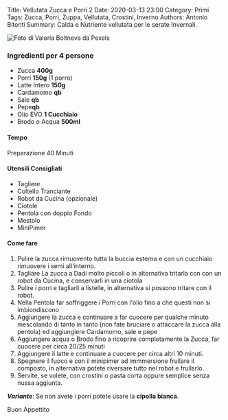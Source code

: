 Title: Vellutata Zucca e Porri 2
Date: 2020-03-13 23:00
Category: Primi
Tags: Zucca, Porri, Zuppa, Vellutata, Crostini, Inverno
Authors: Antonio Bitonti
Summary: Calda e Nutriente vellutata per le serate Invernali.


<div class="uk-thumbnail uk-thumbnail-small">
    <img src="{attach}images/shallow-focus-photography-of-squash-soup-1277483.jpg" alt="Foto di Valeria Boltneva da Pexels">

</div>

### Ingredienti per 4 persone

- Zucca **400g**
- Porri **150g** (1 porro)
- Latte Intero  **150g**
- Cardamomo **qb**
- Sale      **qb**
- Pepe**qb**
- Olio EVO  **1 Cucchiaio**
- Brodo o Acqua **500ml**

#### Tempo
Preparazione 40 Minuti

#### Utensili Consigliati
- Tagliere
- Coltello Tranciante
- Robot da Cucina (opzionale)
- Ciotole
- Pentola con doppio Fondo
- Mestolo
- MiniPimer

#### Come fare
1. Pulire la zucca rimuovento tutta la buccia esterna e con un cucchiaio rimuovere i semi all'interno.
2. Tagliare La zucca a Dadi molto piccoli o in alternativa tritarla con con un robot da Cucina, e conservarli in una ciotola
3. Pulire i porri e tagliarli a listelle, in alternativa si possono tritare con il robot.
4. Nella Pentola far soffriggere i Porri con l'olio fino a che questi non si imbiondiscono
5. Aggiungere la zucca e continuare a far cuocere per qualche minuto mescolando di tanto in tanto (non fate bruciare o attaccare la zucca alla pentola) ed aggiungiere Cardamomo, sale e pepe
6. Aggiungere acqua o Brodo fino a ricoprire completamente la Zucca, far cuocere per circa 20/25 minuti
7. Aggiungere il latte e continuare a cuocere per circa altri 10 minuti.
8. Spegnere il fuoco e con il minipimer ad immmersione frullare il composto, in alternativa potete riversare tutto nel robot e frullarlo.
9. Servite, se volete, con crostini o pasta corta oppure semplice senza nussa aggiunta.

***Variante***: Se non avete i porri potete usare la **cipolla bianca**.

Buon Appettito
